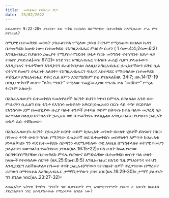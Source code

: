 ```yaml
---
title:  መስቀሉና የይቅርታ ዋጋ
date:  23/02/2022
---
```


`ዕብራውያን 9:22-28ን ያንብቡ። ይህ ጥቅስ ክርስቶስ በሰማያዊው ቤተመቅደስ ስለሚሰራው ሥራ ምን ይነግረናል?`

ሰማያዊ ቤተመቅደስ መንጻት ያስፈልገዋል የሚለው ኃሳብ ትርጉም የሚሰጠው በብሉይ ኪዳን ቤተመቅደስ አውድ ነው። ቤተመቅደሱ የእግዚአብሔር ምልክት ሲሆን ( 1 ሳሙ.4:4;2ሳሙ.6:2) እግዚአብሔር የህዝቡን ኃጢያት የሚያስተናግድበት ሁኔታ የርሱ መንግስት ፍትሃዊነት እይታ ላይ ተጸዕኖ ያሳድራል(መዝ.97:2)። እንደ ገዢ እግዚአብሔር የሕዝቡ ፈራጅ ሲሆን ያላጠፋውን እንዲያነጻና ጥፋተኛውን እንዲኮንን ይጠበቅበታል። ስለዚህ እግዚአብሔር ኃጢአተኛውን ይቅር ሲል ፍትሃዊ የመሆን ኃላፊነት አለበት። የእግዚአብሔርን ባህሪና አስተዳደር የሚወክለው ቤተመቅደስ ቆሽሿል። እግዚአብሔር ይቅር ሲል ለምን እንደሚሸከም ይህ ይገልጻል(ዘፀ. 34:7; ዘሁ.14:17-19 በነዚህ ጥቅሶች ውስጥ “ይቅር ማለት” የሚለው የመጀመሪያው የግሪኩ ቃል “መሸከም” የሚል ትርጉም አለው)።

በእስራኤላውያን ቤተመቅደስ የመስዋዕቶች ስርዓት ይህንን ነጥብ በምሳሌ ይገልጻል። አንድ ሰው ምህረትን ሲፈልግ በሱ ፋንታ የእንስሳ መስዋዕት አቅርቦ;ኃጢአቱን በርሱ ላይ ተናዞ ያርደዋል። የእንስሳው ደም በመሰዊያው ዙሪያ ባሉት ቀንዶች ይቀባል ወይም በቅዱሱ ክፍል ባለው መጋረጃ ላይ ይረጫል። ስለዚህ በምሳሌነት ኃጢአቱ ወደ ቤተመቅደሱ ተላልፏል። እግዚአብሔር የህዝቡን ኃጢአት ወስዶ ራሱ ተሸከመው።

በእስራኤላውያኑ ስርዓት የኃጢአት ስርየት ወይም ከኃጢአት መንጻት በሁለት ሂደቶች ይከናወን ነበር። በዓመቱ ቀናት ውስጥ ንስሐ የሚገባው ኃጢአተኛ ወደ ቤተመቅደሱ መስዋዕትን አምጥቶ ከኃጢአቱ ይነጻል፤ካህኑ ግን ወደ ቤተመቅደሱ ሰይጣንን ወደሚወክለው ወደ አዛዜል በማስተላለፍ ፍትሃዊ የመሆን ኃላፊነቱን ይወጣል፤ቤተመቅደሱን ያነጻል(ዘሌ.16:15-22)። ባለ ሁለት ክፍል የሆነው ስርዓት፤የሰማያዊው ቤተመቅደስ ምሳሌ የሆነውና በምድራዊው ቤተመቅደስ ውስጥ ባሉ ሁለት ክፍሎች የተወከለው ስርዓት (ዘጸ.25:9;ዕብ.8:5) እግዚአብሔር በአንድ ጊዜ ምህረትንና ፍትህን እንዲያደርግ አስችሎታል። በዓመቱ ቀናት ኃጢአቶቻቸውን የተናዘዙት ሰዎች ተረጋግተው በማረፍና ራቸውን በማጎሳቆል ለእግዚአብሔር ታማኝነታቸውን ያሳዩ ነበር(ዘሌ.16:29-30)። ታማኝ ያልሆኑት ግን ይገለሉ ነበር(ዘሌ.23:27-32)።

`ለኃጢአትዎ ፍትሃዊ ቅጣትን ማግኘት ግድ ቢሆንብዎት ምን እንደሚገጥምዎት ያስቡ። ያ እውነት ክርስቶስ ያደረገልዎትን ነገር እስዲያስተውሉ የሚረዳዎት እንዴት ነው?`
